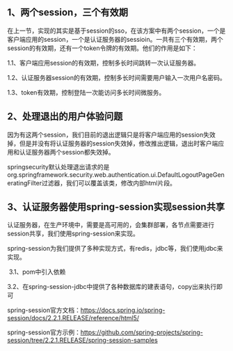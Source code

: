 ## 1、两个session，三个有效期

​		在上一节，实现的其实是基于session的sso，在该方案中有两个session，一个是客户端应用的session，一个是认证服务器的sessioin。一共有三个有效期，两个session的有效期，还有一个token令牌的有效期。他们的作用是如下：

1.1、客户端应用session的有效期，控制多长时间跳转一次认证服务器。

1.2、认证服务器session的有效期，控制多长时间需要用户输入一次用户名密码。

1.3、token有效期，控制登陆一次能访问多长时间微服务。

## 2、处理退出的用户体验问题

​		因为有这两个session，我们目前的退出逻辑只是将客户端应用的session失效掉，但是并没有将认证服务器的session失效掉，修改推出逻辑，退出时客户端应用和认证服务器两个session都失效掉。

springsecurity默认处理退出请求的是org.springframework.security.web.authentication.ui.DefaultLogoutPageGeneratingFilter过滤器，我们可以覆盖该类，修改内部html片段。

## 3、认证服务器使用spring-session实现session共享

​		认证服务器，在生产环境中，需要是高可用的，会集群部署，各节点需要进行session共享，我们使用spring-session来实现。

​		spring-session为我们提供了多种实现方式，有redis，jdbc等，我们使用jdbc来实现。

​		3.1、pom中引入依赖

​		3.2、在spring-session-jdbc中提供了各种数据库的建表语句，copy出来执行即可



spring-session官方文档：<https://docs.spring.io/spring-session/docs/2.2.1.RELEASE/reference/html5/>

spring-session官方示例：<https://github.com/spring-projects/spring-session/tree/2.2.1.RELEASE/spring-session-samples>





